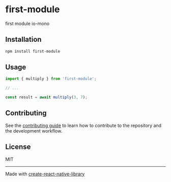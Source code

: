 # first-module

first module io-mono

## Installation

```sh
npm install first-module
```

## Usage

```js
import { multiply } from 'first-module';

// ...

const result = await multiply(3, 7);
```

## Contributing

See the [contributing guide](CONTRIBUTING.md) to learn how to contribute to the repository and the development workflow.

## License

MIT

---

Made with [create-react-native-library](https://github.com/callstack/react-native-builder-bob)
